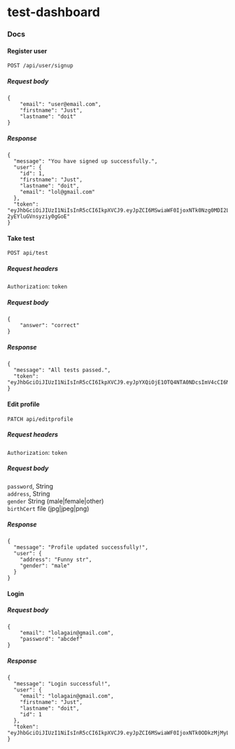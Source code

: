# test-dashboard

### Docs

#### Register user

`POST /api/user/signup`

##### Request body

```
{
	"email": "user@email.com",
	"firstname": "Just",
	"lastname": "doit"
}
```

##### Response

```
{
  "message": "You have signed up successfully.",
  "user": {
    "id": 1,
    "firstname": "Just",
    "lastname": "doit",
    "email": "lol@gmail.com"
  },
  "token": "eyJhbGciOiJIUzI1NiIsInR5cCI6IkpXVCJ9.eyJpZCI6MSwiaWF0IjoxNTk0Nzg0MDI2LCJleHAiOjE1OTQ4NzA0MjZ9.Si_8a1gKrkkdN966e60xy6N-2yEYluGVnsyziy0gGoE"
}
```

#### Take test

`POST api/test`

##### Request headers

`Authorization`: `token`

##### Request body

```
{
	"answer": "correct"
}
```

##### Response

```
{
  "message": "All tests passed.",
  "token": "eyJhbGciOiJIUzI1NiIsInR5cCI6IkpXVCJ9.eyJpYXQiOjE1OTQ4NTA0NDcsImV4cCI6MTU5NDkzNjg0N30.RSo0qN6s1GzPx3qUJA5J9iDzfPGqfpP8Nmvhh5J9whU"
}
```

#### Edit profile

`PATCH api/editprofile`

##### Request headers

`Authorization`: `token`

##### Request body

`password`, String  
`address`, String  
`gender` String (male|female|other)  
`birthCert` file (jpg|jpeg|png)  

##### Response

```
{
  "message": "Profile updated successfully!",
  "user": {
    "address": "Funny str",
    "gender": "male"
  }
}
```

#### Login

##### Request body

```
{
	"email": "lolagain@gmail.com",
	"password": "abcdef"
}
```

##### Response

```
{
  "message": "Login successful!",
  "user": {
    "email": "lolagain@gmail.com",
    "firstname": "Just",
    "lastname": "doit",
    "id": 1
  },
  "token": "eyJhbGciOiJIUzI1NiIsInR5cCI6IkpXVCJ9.eyJpZCI6MSwiaWF0IjoxNTk0ODkzMjMyLCJleHAiOjE1OTQ5Nzk2MzJ9.cSxcQPfzBOzZZ9d8P3SDcMyJFbwfIor5Bu8QQkZbasE"
}
```
